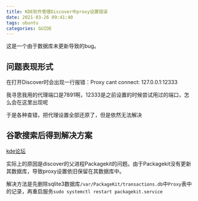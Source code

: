 ```yaml
---
title: KDE软件管理Discover中proxy设置错误
date: 2021-03-26 09:41:40
tags: ubuntu
categories: GUIDE
---
```


这是一个由于数据库未更新导致的bug。

<!--more-->

## 问题表现形式

在打开Discover时会出现一行报错：Proxy cant connect: 127.0.0.1:12333

我寻思我用的代理端口是7891啊，12333是之前设置的时候尝试用过的端口，怎么会在这里出现呢

于是各种查错，把代理设置全部还原了，但是依然无法解决

## 谷歌搜索后得到解决方案

[kde论坛](https://forum.kde.org/viewtopic.php?f=309&t=161739)

实际上的原因是discover的父进程Packagekit的问题。由于Packagekit没有更新其数据库，导致proxy设置依旧保留在其数据库中。

解决方法是先删除sqlite3数据库`/var/PackageKit/transactions.db`中`Proxy`表中的记录，再重启服务`sudo systemctl restart packagekit.service`
